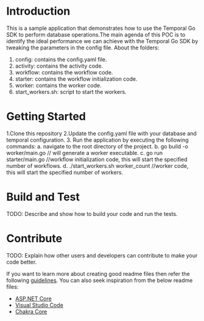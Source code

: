# Introduction 
This is a sample application that demonstrates how to use the Temporal Go SDK to perform database operations.The main agenda of this POC is to identify the ideal performance we can achieve with the Temporal Go SDK
by tweaking the parameters in the config file.
About the folders:
1. config: contains the config.yaml file.
2. activity: contains the activity code.
3. workflow: contains the workflow code.
4. starter: contains the workflow initialization code.
5. worker: contains the worker code.
6. start_workers.sh: script to start the workers.

# Getting Started
 1.Clone this repository
 2.Update the config.yaml file with your database and temporal configuration.
 3. Run the application by executing the following commands:
    a. navigate to the root directory of the project.
    b. go build -o worker/main.go // will generate a worker executable.
    c. go run starter/main.go //workflow initialization code, this will start the specified number of workflows.
    d. ./start_workers.sh worker_count //worker code, this will start the specified number of workers.

  

# Build and Test
TODO: Describe and show how to build your code and run the tests. 

# Contribute
TODO: Explain how other users and developers can contribute to make your code better. 

If you want to learn more about creating good readme files then refer the following [guidelines](https://docs.microsoft.com/en-us/azure/devops/repos/git/create-a-readme?view=azure-devops). You can also seek inspiration from the below readme files:
- [ASP.NET Core](https://github.com/aspnet/Home)
- [Visual Studio Code](https://github.com/Microsoft/vscode)
- [Chakra Core](https://github.com/Microsoft/ChakraCore)



    
